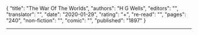 {
"title": "The War Of The Worlds",
"authors": "H G Wells",
"editors": "",
"translator": "",
"date": "2020-01-29",
"rating": "+",
"re-read": "",
"pages": "240",
"non-fiction": "",
"comic": "",
"published": "1897"
}

---

